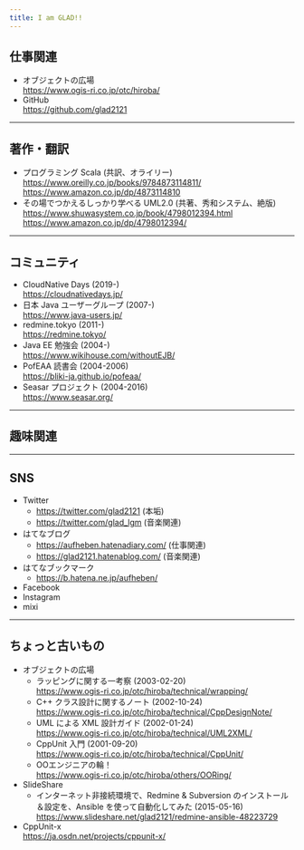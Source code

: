 ```yaml
---
title: I am GLAD!!
---
```


## 仕事関連

- オブジェクトの広場  
  https://www.ogis-ri.co.jp/otc/hiroba/
- GitHub  
  https://github.com/glad2121

---
## 著作・翻訳

- プログラミング Scala (共訳、オライリー)  
  https://www.oreilly.co.jp/books/9784873114811/  
  https://www.amazon.co.jp/dp/4873114810
- その場でつかえるしっかり学べる UML2.0 (共著、秀和システム、絶版)  
  https://www.shuwasystem.co.jp/book/4798012394.html  
  https://www.amazon.co.jp/dp/4798012394/

---
## コミュニティ

- CloudNative Days (2019-)  
  https://cloudnativedays.jp/
- 日本 Java ユーザーグループ (2007-)  
  https://www.java-users.jp/
- redmine.tokyo (2011-)  
  https://redmine.tokyo/
- Java EE 勉強会 (2004-)  
  https://www.wikihouse.com/withoutEJB/
- PofEAA 読書会 (2004-2006)  
  https://bliki-ja.github.io/pofeaa/
- Seasar プロジェクト (2004-2016)  
  https://www.seasar.org/

---
## 趣味関連

---
## SNS

- Twitter
    - https://twitter.com/glad2121 (本垢)
    - https://twitter.com/glad_lgm (音楽関連)
- はてなブログ
    - https://aufheben.hatenadiary.com/ (仕事関連)
    - https://glad2121.hatenablog.com/ (音楽関連)
- はてなブックマーク
    - https://b.hatena.ne.jp/aufheben/
- Facebook
- Instagram
- mixi

---
## ちょっと古いもの

- オブジェクトの広場
    - ラッピングに関する一考察 (2003-02-20)  
      https://www.ogis-ri.co.jp/otc/hiroba/technical/wrapping/
    - C++ クラス設計に関するノート (2002-10-24)  
      https://www.ogis-ri.co.jp/otc/hiroba/technical/CppDesignNote/
    - UML による XML 設計ガイド (2002-01-24)  
      https://www.ogis-ri.co.jp/otc/hiroba/technical/UML2XML/
    - CppUnit 入門 (2001-09-20)  
      https://www.ogis-ri.co.jp/otc/hiroba/technical/CppUnit/
    - OOエンジニアの輪！  
      https://www.ogis-ri.co.jp/otc/hiroba/others/OORing/
- SlideShare
    - インターネット非接続環境で、Redmine & Subversion のインストール＆設定を、Ansible を使って自動化してみた (2015-05-16)  
      https://www.slideshare.net/glad2121/redmine-ansible-48223729
- CppUnit-x  
  https://ja.osdn.net/projects/cppunit-x/
